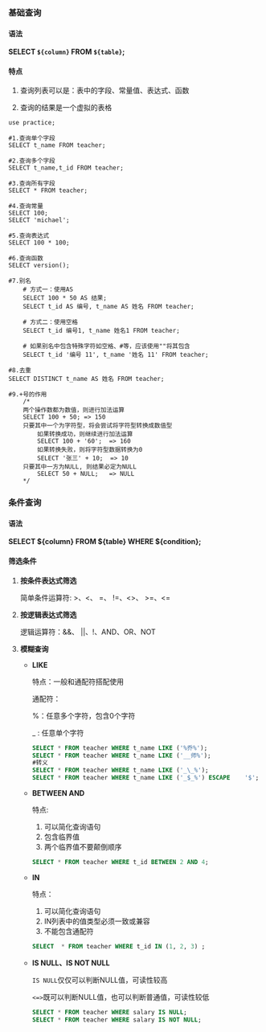 ### 基础查询

#### 语法

  **SELECT `${column}` FROM `${table}`;**

#### 特点

1. 查询列表可以是：表中的字段、常量值、表达式、函数

2. 查询的结果是一个虚拟的表格

```mysql
use practice;

#1.查询单个字段
SELECT t_name FROM teacher;

#2.查询多个字段
SELECT t_name,t_id FROM teacher;

#3.查询所有字段
SELECT * FROM teacher;

#4.查询常量
SELECT 100;
SELECT 'michael';

#5.查询表达式
SELECT 100 * 100;

#6.查询函数
SELECT version();

#7.别名
	# 方式一：使用AS
	SELECT 100 * 50 AS 结果;
	SELECT t_id AS 编号, t_name AS 姓名 FROM teacher;
  
	# 方式二：使用空格
	SELECT t_id 编号1, t_name 姓名1 FROM teacher;
  
	# 如果别名中包含特殊字符如空格、#等，应该使用""将其包含
	SELECT t_id '编号 11', t_name '姓名 11' FROM teacher;

#8.去重
SELECT DISTINCT t_name AS 姓名 FROM teacher;

#9.+号的作用
	/*
	两个操作数都为数值，则进行加法运算
	SELECT 100 + 50; => 150
    只要其中一个为字符型，将会尝试将字符型转换成数值型
    	如果转换成功，则继续进行加法运算
    	SELECT 100 + '60';  => 160
    	如果转换失败，则将字符型数据转换为0
    	SELECT '张三' + 10;  => 10
    只要其中一方为NULL, 则结果必定为NULL
    	SELECT 50 + NULL;   => NULL
	*/
```



### 条件查询

#### 语法

**SELECT  ${column}  FROM ${table}  WHERE ${condition};**

#### 筛选条件

1. **按条件表达式筛选**

   简单条件运算符: >、<、 =、 !=、<>、 >=、<=

2. **按逻辑表达式筛选**

   逻辑运算符：&&、 ||、!、AND、OR、NOT

3. **模糊查询**

   - **LIKE**

     特点：一般和通配符搭配使用

     通配符：

     %：任意多个字符，包含0个字符

     _  :  任意单个字符

     ```sql	
     SELECT * FROM teacher WHERE t_name LIKE ('%乔%');
     SELECT * FROM teacher WHERE t_name LIKE ('__师%');
     #转义
     SELECT * FROM teacher WHERE t_name LIKE ('_\_%');
     SELECT * FROM teacher WHERE t_name LIKE ('_$_%') ESCAPE	'$';
     ```

   - **BETWEEN AND**

     特点:  

     1. 可以简化查询语句
     2. 包含临界值
     3. 两个临界值不要颠倒顺序

     ```sql
     SELECT * FROM teacher WHERE t_id BETWEEN 2 AND 4;
     ```

   - **IN**

     特点：

     1. 可以简化查询语句 
     2. IN列表中的值类型必须一致或兼容
     3. 不能包含通配符

     ```sql
     SELECT  * FROM teacher WHERE t_id IN (1, 2, 3) ;
     ```

   - **IS NULL、IS NOT NULL**

     `IS NULL`仅仅可以判断NULL值，可读性较高

     `<=>`既可以判断NULL值，也可以判断普通值，可读性较低

     ```sql
     SELECT * FROM teacher WHERE salary IS NULL;
     SELECT * FROM teacher WHERE salary IS NOT NULL;
     ```

     

   

   

   

   

   

   